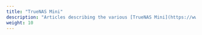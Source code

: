 ```yaml
---
title: "TrueNAS Mini"
description: "Articles describing the various [TrueNAS Mini](https://www.truenas.com/truenas-mini/) (formerly FreeNAS) products from iXsystems, with installation and upgrade procedures."
weight: 10
---
```

